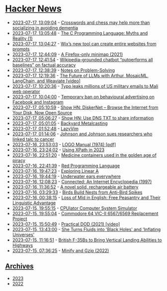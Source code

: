 # [Hacker News](https://kherrick.github.io/hacker-news/)

* [2023-07-17, 13:09:04](https://news.ycombinator.com/item?id=36757822) - [Crosswords and chess may help more than socializing in avoiding dementia](https://medicalxpress.com/news/2023-07-crosswords-chess-socializing-dementia.html)
* [2023-07-17, 13:05:48](https://news.ycombinator.com/item?id=36757798) - [The C Programming Language: Myths and Reality (1)](https://www.lelanthran.com/chap9/content.html)
* [2023-07-17, 13:04:27](https://news.ycombinator.com/item?id=36757778) - [Wix’s new tool can create entire websites from prompts](https://techcrunch.com/2023/07/17/wixs-new-tool-can-create-entire-websites-from-prompts/)
* [2023-07-17, 12:44:09](https://news.ycombinator.com/item?id=36757542) - [A Firefox-only minimap (2021)](https://www.stefanjudis.com/a-firefox-only-minimap/)
* [2023-07-17, 12:41:54](https://news.ycombinator.com/item?id=36757520) - [Wikipedia-grounded chatbot “outperforms all baselines” on factual accuracy](https://en.wikipedia.org/wiki/Wikipedia:Wikipedia_Signpost/2023-07-17/Recent_research)
* [2023-07-17, 12:38:39](https://news.ycombinator.com/item?id=36757492) - [Notes on Problem-Solving](https://nabeelqu.substack.com/p/notes-on-puzzles)
* [2023-07-17, 12:19:36](https://news.ycombinator.com/item?id=36757334) - [The Future of LLMs with Arthur, MosaicML, LangChain, and Weaviate [video]](https://www.youtube.com/watch?v=TXMUXeml9JY)
* [2023-07-17, 10:20:36](https://news.ycombinator.com/item?id=36756201) - [Typo leaks millions of US military emails to Mali web operator](https://www.ft.com/content/ab62af67-ed2a-42d0-87eb-c762ac163cf0)
* [2023-07-17, 10:04:00](https://news.ycombinator.com/item?id=36756101) - [Temporary ban on behavioural advertising on Facebook and Instagram](https://www.datatilsynet.no/en/news/aktuelle-nyheter-2023/temporary-ban-of-behavioural-advertising-on-facebook-and-instagram/)
* [2023-07-17, 05:10:59](https://news.ycombinator.com/item?id=36754392) - [Show HN: DiskerNet – Browse the Internet from Your Disk, Now Open Source](https://github.com/dosyago/DiskerNet)
* [2023-07-17, 05:06:27](https://news.ycombinator.com/item?id=36754366) - [Show HN: Use DNS TXT to share information](https://news.ycombinator.com/item?id=36754366)
* [2023-07-17, 05:01:05](https://news.ycombinator.com/item?id=36754348) - [Backyard Metalcasting](https://www.backyardmetalcasting.com/)
* [2023-07-17, 01:52:48](https://news.ycombinator.com/item?id=36753225) - [LazyVim](https://www.lazyvim.org/)
* [2023-07-17, 01:14:06](https://news.ycombinator.com/item?id=36753032) - [Johnson and Johnson sues researchers who linked talc to cancer](https://www.reuters.com/legal/litigation/johnson-johnson-sues-researchers-who-linked-talc-cancer-2023-07-13/)
* [2023-07-16, 23:53:03](https://news.ycombinator.com/item?id=36752581) - [LOGO Manual (1974) [pdf]](https://dspace.mit.edu/bitstream/handle/1721.1/6226/AIM-313.pdf)
* [2023-07-16, 23:24:02](https://news.ycombinator.com/item?id=36752419) - [Using XPath in 2023](https://denizaksimsek.com/2023/xpath/)
* [2023-07-16, 22:51:20](https://news.ycombinator.com/item?id=36752215) - [Medicine containers used in the golden age of piracy](http://www.piratesurgeon.com/pages/surgeon_pages/medicine_containers1.html)
* [2023-07-16, 22:41:39](https://news.ycombinator.com/item?id=36752146) - [Red Programming Language](https://www.red-lang.org/p/about.html)
* [2023-07-16, 19:47:23](https://news.ycombinator.com/item?id=36750743) - [Exploring Linear A](https://lineara.xyz/)
* [2023-07-16, 19:44:19](https://news.ycombinator.com/item?id=36750716) - [Underwater ears everywhere](https://computer.rip/2023-07-15-underwater-ears-everywhere.html)
* [2023-07-16, 12:08:23](https://news.ycombinator.com/item?id=36746073) - [Connected: An Internet Encyclopedia (1997)](https://u20.freesoft.org/CIE/)
* [2023-07-16, 11:36:52](https://news.ycombinator.com/item?id=36745852) - [A novel solid, rechargeable air battery](https://www.waseda.jp/top/en/news/78001)
* [2023-07-16, 03:29:33](https://news.ycombinator.com/item?id=36743286) - [Birds Build Nests from Anti-Bird Spikes](https://www.nytimes.com/2023/07/13/science/magpies-birds-nests.html)
* [2023-07-16, 00:38:15](https://news.ycombinator.com/item?id=36742279) - [Loss of Mid in English: Free Peasantry and Their Linguistic Advantage](https://onlinelibrary.wiley.com/doi/full/10.1111/1467-968X.12268)
* [2023-07-15, 19:55:15](https://news.ycombinator.com/item?id=36740371) - [CPUlator Computer System Simulator](https://cpulator.01xz.net/)
* [2023-07-15, 19:55:04](https://news.ycombinator.com/item?id=36740368) - [Commodore 64 VIC-II 6567/6569 Replacement Project](https://github.com/randyrossi/vicii-kawari)
* [2023-07-15, 15:50:49](https://news.ycombinator.com/item?id=36737942) - [Practical DOD (2021) [video]](https://vimeo.com/649009599)
* [2023-07-15, 13:43:00](https://news.ycombinator.com/item?id=36736671) - [She Turns Fluids into 'Black Holes' and 'Inflating Universes'](https://www.quantamagazine.org/she-turns-fluids-into-black-holes-and-inflating-universes-20221212/)
* [2023-07-15, 11:16:51](https://news.ycombinator.com/item?id=36735529) - [British F-35Bs to Bring Vertical Landing Abilities to Highways](https://www.thedrive.com/the-war-zone/british-f-35bs-to-bring-vertical-landing-abilities-to-highways)
* [2023-07-15, 07:36:25](https://news.ycombinator.com/item?id=36734479) - [Minify and Gzip (2022)](https://blog.wesleyac.com/posts/minify-and-gzip)

## [Archives](archives/index.md)

* [2023](archives/2023/index.md)
* [2022](archives/2022/index.md)
